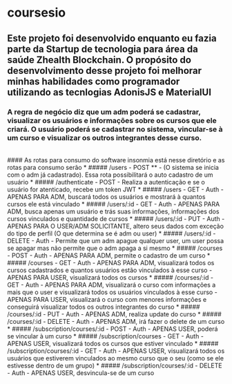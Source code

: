 # coursesio
## Este projeto foi desenvolvido enquanto eu fazia parte da Startup de tecnologia para área da saúde **Zhealth Blockchain**. O propósito do desenvolvimento desse projeto foi melhorar minhas habilidades como programador utilizando as tecnlogias AdonisJS e MaterialUI
### A regra de negócio diz que um adm poderá se cadastrar, visualizar os usuários e informações sobre os cursos que ele criará. O usuário poderá se cadastrar no sistema, vincular-se à um curso e visualizar os outros integrantes desse curso.
<br>
#### As rotas para consumo do software insonmia está nesse diretório e as rotas para consumo serão
  * ##### /users - POST **
    - (O sistema se inicia com o adm já cadastrado). Essa rota possibilitará o auto cadastro de um usuário
  * ##### /authenticate - POST
    - Realiza a autenticação e se o usuário for atenticado, recebe um token JWT
  * ##### /users - GET - Auth
    - APENAS PARA ADM, buscará todos os usuários e mostrará à quantos cursos ele está vinculado
  * ##### /users/:id - GET - Auth
    - APENAS PARA ADM, busca apenas um usuário e trás suas informações, informações dos cursos vinculados e quantidade de cursos
  * ##### /users/:id - PUT - Auth
    - APENAS PARA O USER/ADM SOLICITANTE, altero seus dados com exceção do tipo de perfil (O que determina se é adm ou user)
  * ##### /users/:id - DELETE - Auth
    - Permite que um adm apague qualquer user, um user possa se apagar mas não permite que o adm apaga a si mesmo
  * ##### /courses - POST - Auth
    - APENAS PARA ADM, permite o cadastro de um curso
  * ##### /courses - GET - Auth
    - APENAS PARA ADM, visualizará todos os cursos cadastrados e quantos usuários estão vinculados à esse curso 
    - APENAS PARA USER, visualizará todos os cursos
  * ##### /courses/:id - GET - Auth
    - APENAS PARA ADM, visualizará o curso com informações a mais que o user e visualizará todos os usuários vinculados à esse curso
    - APENAS PARA USER, visualizará o curso com menores informações e conseguirá visualizar todos os outros integrantes do curso
  * ##### /courses/:id - PUT - Auth
    - APENAS ADM, realiza update do curso
  * ##### /courses/:id - DELETE - Auth
    - APENAS ADM, irá fazer o delete de um curso
  * ##### /subscription/courses/:id - POST - Auth
    - APENAS USER, poderá se vincular à um curso
  * ##### /subscription/courses - GET - Auth 
    - APENAS USER, visualizará todos os cursos que estiver vinculado
  * ##### /subscription/courses/:id - GET - Auth
    - APENAS USER, visualizará todos os usuários que estiverem vinculados ao mesmo curso que o seu (como se ele estivesse dentro de um grupo)
  * ##### /subscription/courses/:id - DELETE - Auth 
    - APENAS USER, desvincula-se de um curso 
